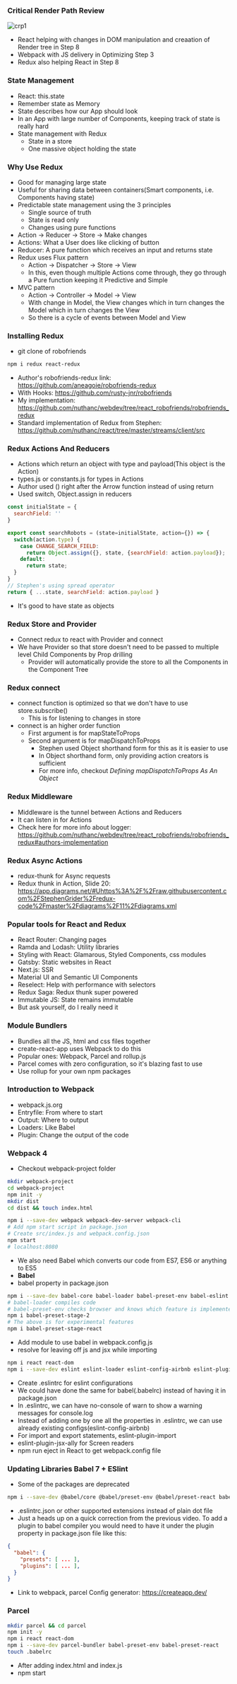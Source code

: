 ### Critical Render Path Review

![crp1](../img/crp1.png)
* React helping with changes in DOM manipulation and creaation of Render tree in Step 8
* Webpack with JS delivery in Optimizing Step 3
* Redux also helping React in Step 8

### State Management

* React: this.state
* Remember state as Memory
* State describes how our App should look
* In an App with large number of Components, keeping track of state is really hard
* State management with Redux
  * State in a store
  * One massive object holding the state

### Why Use Redux

* Good for managing large state
* Useful for sharing data between containers(Smart components, i.e. Components having state)
* Predictable state management using the 3 principles
  * Single source of truth
  * State is read only
  * Changes using pure functions
* Action -> Reducer -> Store -> Make changes
* Actions: What a User does like clicking of button
* Reducer: A pure function which receives an input and returns state
* Redux uses Flux pattern
  * Action -> Dispatcher -> Store -> View
  * In this, even though multiple Actions come through, they go through a Pure function keeping it Predictive and Simple
* MVC pattern
  * Action -> Controller -> Model -> View
  * With change in Model, the View changes which in turn changes the Model which in turn changes the View
  * So there is a cycle of events between Model and View

### Installing Redux

* git clone of robofriends
```sh
npm i redux react-redux
```
* Author's robofriends-redux link: https://github.com/aneagoie/robofriends-redux
* With Hooks: https://github.com/rusty-jnr/robofriends
* My implementation: https://github.com/nuthanc/webdev/tree/react_robofriends/robofriends_redux
* Standard implementation of Redux from Stephen: https://github.com/nuthanc/react/tree/master/streams/client/src

### Redux Actions And Reducers

* Actions which return an object with type and payload(This object is the Action)
* types.js or constants.js for types in Actions
* Author used () right after the Arrow function instead of using return 
* Used switch, Object.assign in reducers
```js
const initialState = {
  searchField: ''
}

export const searchRobots = (state=initialState, action={}) => {
  switch(action.type) {
    case CHANGE_SEARCH_FIELD:
      return Object.assign({}, state, {searchField: action.payload});
    default:
      return state;
  }
}
// Stephen's using spread operator
return { ...state, searchField: action.payload }
```
* It's good to have state as objects

### Redux Store and Provider

* Connect redux to react with Provider and connect
* We have Provider so that store doesn't need to be passed to multiple level Child Components by Prop drilling
  * Provider will automatically provide the store to all the Components in the Component Tree

### Redux connect

* connect function is optimized so that we don't have to use store.subscribe()
  * This is for listening to changes in store
* connect is an higher order function
  * First argument is for mapStateToProps
  * Second argument is for mapDispatchToProps
    * Stephen used Object shorthand form for this as it is easier to use
    * In Object shorthand form, only providing action creators is sufficient
    * For more info, checkout *Defining mapDispatchToProps As An Object*

### Redux Middleware

* Middleware is the tunnel between Actions and Reducers
* It can listen in for Actions
* Check here for more info about logger: https://github.com/nuthanc/webdev/tree/react_robofriends/robofriends_redux#authors-implementation

### Redux Async Actions

* redux-thunk for Async requests
* Redux thunk in Action, Slide 20: https://app.diagrams.net/#Uhttps%3A%2F%2Fraw.githubusercontent.com%2FStephenGrider%2Fredux-code%2Fmaster%2Fdiagrams%2F11%2Fdiagrams.xml

### Popular tools for React and Redux

* React Router: Changing pages 
* Ramda and Lodash: Utility libraries
* Styling with React: Glamarous, Styled Components, css modules
* Gatsby: Static websites in React
* Next.js: SSR
* Material UI and Semantic UI Components
* Reselect: Help with performance with selectors
* Redux Saga: Redux thunk super powered
* Immutable JS: State remains immutable
* But ask yourself, do I really need it

### Module Bundlers

* Bundles all the JS, html and css files together
* create-react-app uses Webpack to do this
* Popular ones: Webpack, Parcel and rollup.js
* Parcel comes with zero configuration, so it's blazing fast to use
* Use rollup for your own npm packages

### Introduction to Webpack

* webpack.js.org
* Entryfile: From where to start
* Output: Where to output
* Loaders: Like Babel
* Plugin: Change the output of the code

### Webpack 4

* Checkout webpack-project folder
```sh
mkdir webpack-project
cd webpack-project
npm init -y
mkdir dist
cd dist && touch index.html

npm i --save-dev webpack webpack-dev-server webpack-cli
# Add npm start script in package.json
# Create src/index.js and webpack.config.json
npm start
# localhost:8080
```
* We also need Babel which converts our code from ES7, ES6 or anything to ES5
* **Babel**
* babel property in package.json
```sh
npm i --save-dev babel-core babel-loader babel-preset-env babel-eslint
# babel-loader compiles code
# babel-preset-env checks browser and knows which feature is implemented in that Browser's particular version and converts it accordingly
npm i babel-preset-stage-2 
# The above is for experimental features
npm i babel-preset-stage-react 
``` 
* Add module to use babel in webpack.config.js
* resolve for leaving off js and jsx while importing
```sh
npm i react react-dom
npm i --save-dev eslint eslint-loader eslint-config-airbnb eslint-plugin-import eslint-plugin-jsx-ally
```
* Create .eslintrc for eslint configurations
* We could have done the same for babel(.babelrc) instead of having it in package.json
* In .eslintrc, we can have no-console of warn to show a warning messages for console.log
* Instead of adding one by one all the properties in .eslintrc, we can use already existing configs(eslint-config-airbnb)
* For import and export statements, eslint-plugin-import
* eslint-plugin-jsx-ally for Screen readers
* npm run eject in React to get webpack.config file

### Updating Libraries Babel 7 + ESlint

* Some of the packages are deprecated
```sh
npm i --save-dev @babel/core @babel/preset-env @babel/preset-react babel-loader
```
* .eslintrc.json or other supported extensions instead of plain dot file
* Just a heads up on a quick correction from the previous video. To add a plugin to babel compiler you would need to have it under the plugin property in package.json file like this:
```json
{
  "babel": {
    "presets": [ ... ],
    "plugins": [ ... ],
  }
}
```
* Link to webpack, parcel Config generator: https://createapp.dev/

### Parcel

```sh
mkdir parcel && cd parcel
npm init -y
npm i react react-dom
npm i --save-dev parcel-bundler babel-preset-env babel-preset-react
touch .babelrc
```
* After adding index.html and index.js
* npm start